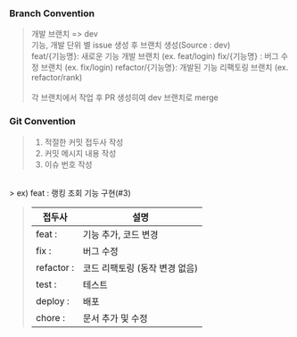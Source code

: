### Branch Convention

> 개발 브랜치 => dev <br>
> 기능, 개발 단위 별 issue 생성 후 브랜치 생성(Source : dev) <br>
> feat/{기능명}: 새로운 기능 개발 브랜치 (ex. feat/login)
> fix/{기능명} : 버그 수정 브랜치 (ex. fix/login)
> refactor/{기능명}: 개발된 기능 리팩토링 브랜치 (ex. refactor/rank)
> <br><br>
> 각 브랜치에서 작업 후 PR 생성히여 dev 브랜치로 merge<br>


### Git Convention
> 1. 적절한 커밋 접두사 작성
> 2. 커밋 메시지 내용 작성
> 3. 이슈 번호 작성
<br>
> ex) feat : 랭킹 조회 기능 구현(#3)

> | 접두사        | 설명                 |
> |------------|--------------------|
> | feat :     | 기능 추가, 코드 변경       |
> | fix :      | 버그 수정              |
> | refactor : | 코드 리팩토링 (동작 변경 없음) |
> | test :     | 테스트                |
> | deploy :   | 배포                 |
> | chore :    | 문서 추가 및 수정  |
<br/>